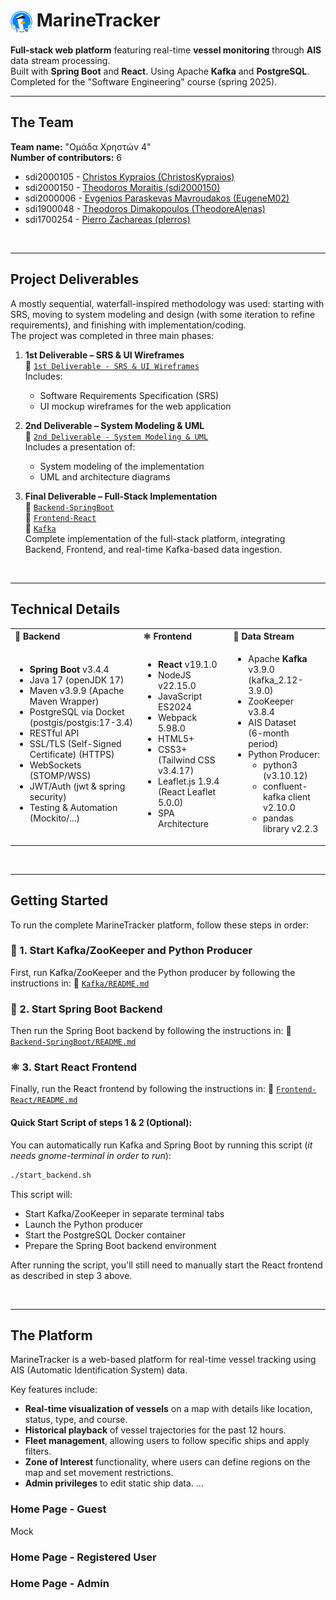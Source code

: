 <h1>
    <img src="https://github.com/sdi2000150/MarineTracker/blob/main/1st%20Deliverable%20-%20SRS%20&%20UI%20Wireframes/UI_Wireframes/Logo.png" alt="Logo" width="35" style="vertical-align: middle;"/> MarineTracker
</h1>
<strong>Full-stack web platform</strong> featuring real-time <strong>vessel monitoring</strong> through <strong>AIS</strong> data stream processing. <br>
Built with <strong>Spring Boot</strong> and <strong>React</strong>. Using Apache <strong>Kafka</strong> and <strong>PostgreSQL</strong>. <br>
Completed for the "Software Engineering" course (spring 2025). 

<br>

---

## The Team 
**Team name:** "Ομάδα Χρηστών 4" <br>
**Number of contributors:** 6
- sdi2000105 - [Christos Kypraios (ChristosKypraios)](https://github.com/ChristosKypraios)
- sdi2000150 - [Theodoros Moraitis (sdi2000150)](https://github.com/sdi2000150)
- sdi2000006 - [Evgenios Paraskevas Mavroudakos (EugeneM02)](https://github.com/EugeneM02)
- sdi1900048 - [Theodoros Dimakopoulos (TheodoreAlenas)](https://github.com/TheodoreAlenas)
- sdi1700254 - [Pierro Zachareas (plerros)](https://github.com/plerros)

<br>

---

## Project Deliverables

A mostly sequential, waterfall-inspired methodology was used: starting with SRS, 
moving to system modeling and design (with some iteration to refine requirements), 
and finishing with implementation/coding. <br>
The project was completed in three main phases:

1. **1st Deliverable – SRS & UI Wireframes**  
   📁 [`1st Deliverable - SRS & UI Wireframes`](./1st%20Deliverable%20-%20SRS%20&%20UI%20Wireframes)  
   Includes:  
   - Software Requirements Specification (SRS)  
   - UI mockup wireframes for the web application  

2. **2nd Deliverable – System Modeling & UML**  
   📁 [`2nd Deliverable - System Modeling & UML`](./2nd%20Deliverable%20-%20System%20Modeling%20&%20UML)  
   Includes a presentation of:  
   - System modeling of the implementation
   - UML and architecture diagrams 

3. **Final Deliverable – Full-Stack Implementation**  
   📁 [`Backend-SpringBoot`](./Backend-SpringBoot)  
   📁 [`Frontend-React`](./Frontend-React)  
   📁 [`Kafka`](./Kafka)  
   Complete implementation of the full-stack platform, integrating Backend, Frontend, and real-time Kafka-based data ingestion.

<br>

---

## Technical Details

<table>
  <tr>
    <th align="left">🌱 Backend</th>
    <th align="left">⚛️ Frontend</th>
    <th align="left">🦑 Data Stream</th>
  </tr>
  <tr>
    <td>
      <ul>
        <li><strong>Spring Boot</strong> v3.4.4</li>
        <li>Java 17 (openJDK 17)</li>
        <li>Maven v3.9.9 (Apache Maven Wrapper)</li>
        <li>PostgreSQL via Docket (postgis/postgis:17-3.4)</li>
        <li>RESTful API</li>
        <li>SSL/TLS (Self-Signed Certificate) (HTTPS)</li>
        <li>WebSockets (STOMP/WSS)</li>
        <li>JWT/Auth (jwt & spring security)</li>
        <li>Testing & Automation (Mockito/...)</li>
      </ul>
    </td>
    <td>
      <ul>
        <li><strong>React</strong> v19.1.0</li>
        <li>NodeJS v22.15.0</li>
        <li>JavaScript ES2024</li>
        <li>Webpack	5.98.0</li>
        <li>HTML5+</li>
        <li>CSS3+ (Tailwind CSS v3.4.17)</li>
        <li>Leaflet.js 1.9.4 (React Leaflet	5.0.0)</li>
        <li>SPA Architecture</li>
      </ul>
    </td>
    <td>
      <ul>
        <li>Apache <strong>Kafka</strong> v3.9.0 <br>(kafka_2.12-3.9.0)</li>
        <li>ZooKeeper v3.8.4</li>
        <li>AIS Dataset <br>(6-month period)</li>
        <li>Python Producer:
          <ul>
            <li>python3 (v3.10.12)</li>
            <li>confluent-kafka client v2.10.0</li>
            <li>pandas library v2.2.3</li>
          </ul>
        </li>
      </ul>
    </td>
  </tr>
</table>

<br>

---

## Getting Started

To run the complete MarineTracker platform, follow these steps in order:

### 🦑 1. Start Kafka/ZooKeeper and Python Producer
First, run Kafka/ZooKeeper and the Python producer by following the instructions in:
📁 [`Kafka/README.md`](./Kafka/README.md)

### 🌱 2. Start Spring Boot Backend
Then run the Spring Boot backend by following the instructions in:
📁 [`Backend-SpringBoot/README.md`](./Backend-SpringBoot/README.md)

### ⚛️ 3. Start React Frontend
Finally, run the React frontend by following the instructions in:
📁 [`Frontend-React/README.md`](./Frontend-React/README.md)


#### Quick Start Script of steps 1 & 2 (Optional):
You can automatically run Kafka and Spring Boot by running this script (*it needs gnome-terminal in order to run*):
```bash
./start_backend.sh
```
This script will:
- Start Kafka/ZooKeeper in separate terminal tabs
- Launch the Python producer
- Start the PostgreSQL Docker container
- Prepare the Spring Boot backend environment

After running the script, you'll still need to manually start the React frontend as described in step 3 above.

<br>

---

## The Platform
MarineTracker is a web-based platform for real-time vessel tracking using AIS (Automatic Identification System) data. 

Key features include:
- **Real-time visualization of vessels** on a map with details like location, status, type, and course.
- **Historical playback** of vessel trajectories for the past 12 hours.
- **Fleet management**, allowing users to follow specific ships and apply filters.
- **Zone of Interest** functionality, where users can define regions on the map and set movement restrictions.
- **Admin privileges** to edit static ship data.
...

### Home Page - Guest
Mock

### Home Page - Registered User

### Home Page - Admin
